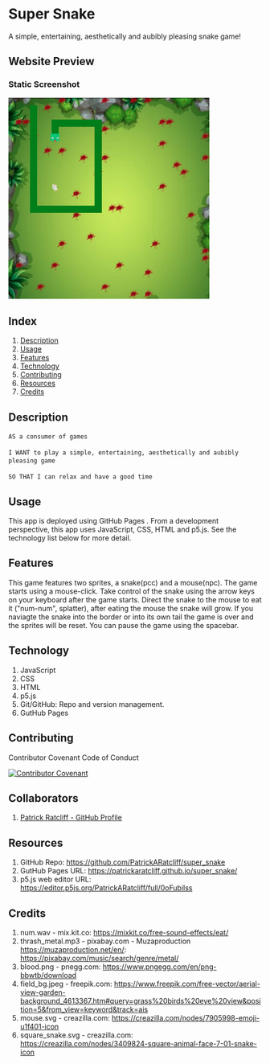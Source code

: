 # Super Snake

A simple, entertaining, aesthetically and aubibly pleasing snake game!

## Website Preview

### Static Screenshot

<img src="assets/images/screen-shot.jpeg" width="400" height="400">

## Index

1. [Description](#description)
2. [Usage](#usage)
3. [Features](#features)
4. [Technology](#technology)
5. [Contributing](#contributing)
6. [Resources](#resources)
7. [Credits](#credits)

## Description

```
AS a consumer of games

I WANT to play a simple, entertaining, aesthetically and aubibly pleasing game

SO THAT I can relax and have a good time
````

## Usage

This app is deployed using GitHub Pages . From a development perspective, this app uses JavaScript, CSS, HTML and p5.js. See the technology list below for more detail.

## Features

This game features two sprites, a snake(pcc) and a mouse(npc). The game starts using a mouse-click. Take control of the snake using the arrow keys on your keyboard after the game starts. Direct the snake to the mouse to eat it ("num-num", splatter), after eating the mouse the snake will grow. If you naviagte the snake into the border or into its own tail the game is over and the sprites will be reset. You can pause the game using the spacebar.

## Technology

1. JavaScript
2. CSS
3. HTML
4. p5.js
5. Git/GitHub: Repo and version management.
6. GutHub Pages

## Contributing

Contributor Covenant Code of Conduct

[![Contributor Covenant](https://img.shields.io/badge/Contributor%20Covenant-2.1-4baaaa.svg)](https://www.contributor-covenant.org/version/2/1/code_of_conduct/code_of_conduct.md)

## Collaborators

1. [Patrick Ratcliff - GitHub Profile](https://github.com/PatrickARatcliff)

## Resources

1. GitHub Repo: <https://github.com/PatrickARatcliff/super_snake>
2. GutHub Pages URL: <https://patrickaratcliff.github.io/super_snake/>
3. p5.js web editor URL: <https://editor.p5js.org/PatrickARatcliff/full/0oFubilss>

## Credits

1. num.wav - mix.kit.co: <https://mixkit.co/free-sound-effects/eat/>
2. thrash_metal.mp3 - pixabay.com - Muzaproduction <https://muzaproduction.net/en/>: <https://pixabay.com/music/search/genre/metal/>
3. blood.png - pnegg.com: <https://www.pngegg.com/en/png-bbwtb/download>
4. field_bg.jpeg - freepik.com: <https://www.freepik.com/free-vector/aerial-view-garden-background_4613367.htm#query=grass%20birds%20eye%20view&position=5&from_view=keyword&track=ais>
5. mouse.svg - creazilla.com: <https://creazilla.com/nodes/7905998-emoji-u1f401-icon>
6. square_snake.svg - creazilla.com: <https://creazilla.com/nodes/3409824-square-animal-face-7-01-snake-icon>


